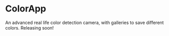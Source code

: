 # ColorApp
An advanced real life color detection camera, with galleries to save different colors. Releasing soon!
